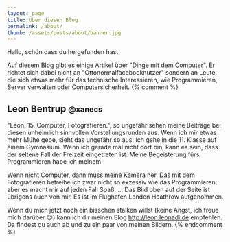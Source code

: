 ```yaml
---
layout: page
title: Über diesen Blog
permalink: /about/
thumb: /assets/posts/about/banner.jpg
---
```


Hallo, schön dass du hergefunden hast.


Auf diesem Blog gibt es einige Artikel über "Dinge mit dem Computer". Er richtet sich dabei nicht an "Ottonormalfacebooknutzer" sondern an Leute, die sich etwas mehr für das technische Interessieren, wie Programmieren, Server verwalten oder Computersicherheit.
{% comment %}

## Leon Bentrup <small>@xanecs</small>
"Leon. 15. Computer, Fotografieren.", so ungefähr sehen meine Beiträge bei diesen unheimlich sinnvollen Vorstellungsrunden aus. Wenn ich mir etwas mehr Mühe gebe, sieht das ungefähr so aus: Ich gehe in die 11. Klasse auf einem Gymnasium. Wenn ich gerade mal nicht dort bin, kann es sein, dass der seltene Fall der Freizeit eingetreten ist: Meine Begeisterung fürs Programmieren habe ich meinem

Wenn nicht Computer, dann muss meine Kamera her. Das mit dem Fotografieren betreibe ich zwar nicht so exzessiv wie das Programmieren, aber es macht mir auf jeden Fall Spaß. ...
Das Bild oben auf der Seite ist übrigens auch von mir. Es ist im Flughafen Londen Heathrow aufgenommen.

Wenn du mich jetzt noch ein bisschen stalken willst (keine Angst, ich freue mich darüber :wink:) kann ich dir meinen Blog http://leon.leonadi.de empfehlen. Da findest du auch ab und zu ein paar von meinen Bildern.
{% endcomment %}
